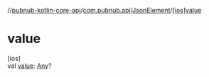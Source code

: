 //[pubnub-kotlin-core-api](../../../index.md)/[com.pubnub.api](../index.md)/[JsonElement](index.md)/[[ios]value]([ios]value.md)

# value

[ios]\
val [value]([ios]value.md): [Any](https://kotlinlang.org/api/latest/jvm/stdlib/kotlin/-any/index.html)?
